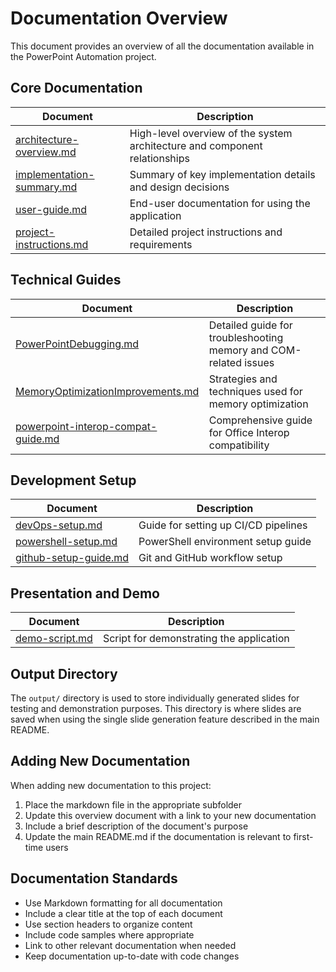 # Documentation Overview

This document provides an overview of all the documentation available in the PowerPoint Automation project.

## Core Documentation

| Document | Description |
|----------|-------------|
| [architecture-overview.md](architecture-overview.md) | High-level overview of the system architecture and component relationships |
| [implementation-summary.md](implementation-summary.md) | Summary of key implementation details and design decisions |
| [user-guide.md](user-guide.md) | End-user documentation for using the application |
| [project-instructions.md](project-instructions.md) | Detailed project instructions and requirements |

## Technical Guides

| Document | Description |
|----------|-------------|
| [PowerPointDebugging.md](PowerPointDebugging.md) | Detailed guide for troubleshooting memory and COM-related issues |
| [MemoryOptimizationImprovements.md](MemoryOptimizationImprovements.md) | Strategies and techniques used for memory optimization |
| [powerpoint-interop-compat-guide.md](powerpoint-interop-compat-guide.md) | Comprehensive guide for Office Interop compatibility |

## Development Setup

| Document | Description |
|----------|-------------|
| [devOps-setup.md](devOps-setup.md) | Guide for setting up CI/CD pipelines |
| [powershell-setup.md](powershell-setup.md) | PowerShell environment setup guide |
| [github-setup-guide.md](github-setup-guide.md) | Git and GitHub workflow setup |

## Presentation and Demo

| Document | Description |
|----------|-------------|
| [demo-script.md](demo-script.md) | Script for demonstrating the application |

## Output Directory

The `output/` directory is used to store individually generated slides for testing and demonstration purposes. This directory is where slides are saved when using the single slide generation feature described in the main README.

## Adding New Documentation

When adding new documentation to this project:

1. Place the markdown file in the appropriate subfolder
2. Update this overview document with a link to your new documentation
3. Include a brief description of the document's purpose
4. Update the main README.md if the documentation is relevant to first-time users

## Documentation Standards

- Use Markdown formatting for all documentation
- Include a clear title at the top of each document
- Use section headers to organize content
- Include code samples where appropriate
- Link to other relevant documentation when needed
- Keep documentation up-to-date with code changes 